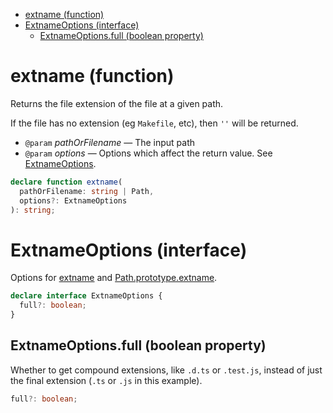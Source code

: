 - [extname (function)](#extname-function)
- [ExtnameOptions (interface)](#extnameoptions-interface)
  - [ExtnameOptions.full (boolean property)](#extnameoptionsfull-boolean-property)

# extname (function)

Returns the file extension of the file at a given path.

If the file has no extension (eg `Makefile`, etc), then `''` will be
returned.

- `@param` _pathOrFilename_ — The input path
- `@param` _options_ — Options which affect the return value. See [ExtnameOptions](/meta/generated-docs/extname.md#extnameoptions-interface).

```ts
declare function extname(
  pathOrFilename: string | Path,
  options?: ExtnameOptions
): string;
```

# ExtnameOptions (interface)

Options for [extname](/meta/generated-docs/extname.md#extname-function) and [Path.prototype.extname](/meta/generated-docs/path.md#pathprototypeextname-method).

```ts
declare interface ExtnameOptions {
  full?: boolean;
}
```

## ExtnameOptions.full (boolean property)

Whether to get compound extensions, like `.d.ts` or `.test.js`, instead of
just the final extension (`.ts` or `.js` in this example).

```ts
full?: boolean;
```
